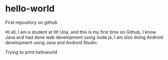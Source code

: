 # hello-world
First repository on github

Hi all, I am a student at IIIt Una, and this is my first time on Github, I know Java and had done web development using node.js, I am also doing Android development using Java and Android Studio.

Trying to print helloworld
